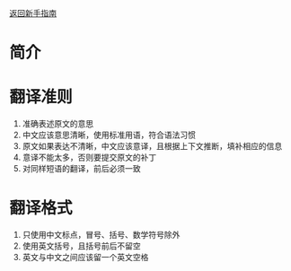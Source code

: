 [返回新手指南](Newbie.md)
# 简介 #

# 翻译准则 #

  1. 准确表述原文的意思
  1. 中文应该意思清晰，使用标准用语，符合语法习惯
  1. 原文如果表达不清晰，中文应该意译，且根据上下文推断，填补相应的信息
  1. 意译不能太多，否则要提交原文的补丁
  1. 对同样短语的翻译，前后必须一致

# 翻译格式 #

  1. 只使用中文标点，冒号、括号、数学符号除外
  1. 使用英文括号，且括号前后不留空
  1. 英文与中文之间应该留一个英文空格